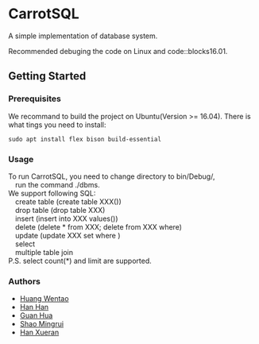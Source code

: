 # CarrotSQL

A simple implementation of database system.

Recommended debuging the code on Linux and code::blocks16.01.

## Getting Started

### Prerequisites

We recommand to build the project on Ubuntu(Version >= 16.04). There is what tings you need to install:
```
sudo apt install flex bison build-essential
```

### Usage
To run CarrotSQL, you need to change directory to bin/Debug/,  
&emsp;run the command ./dbms.  
We support following SQL:  
&emsp;create table (create table XXX())  
&emsp;drop table (drop table XXX)  
&emsp;insert (insert into XXX values())  
&emsp;delete (delete * from XXX;  delete from XXX where)  
&emsp;update (update XXX set where )  
&emsp;select   
&emsp;multiple table join  
P.S. select count(\*) and limit are supported.   


### Authors

- [Huang Wentao](https://github.com/huangwentao0831)
- [Han Han](https://github.com/hagen666)
- [Guan Hua](https://github.com/GH1995)
- [Shao Mingrui](https://github.com/crazyxuehu)
- [Han Xueran](https://github.com/lemontreehxr)
